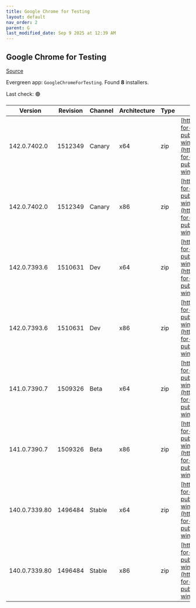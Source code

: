 ```yaml
---
title: Google Chrome for Testing
layout: default
nav_order: 2
parent: G
last_modified_date: Sep 9 2025 at 12:39 AM
---
```


## Google Chrome for Testing

[Source](https://googlechromelabs.github.io/chrome-for-testing/)

Evergreen app: `GoogleChromeForTesting`. Found **8** installers.

Last check: 🟢

| Version       | Revision | Channel | Architecture | Type | URI                                                                                                                                                                                            |
| ------------- | -------- | ------- | ------------ | ---- | ---------------------------------------------------------------------------------------------------------------------------------------------------------------------------------------------- |
| 142.0.7402.0  | 1512349  | Canary  | x64          | zip  | [https://storage.googleapis.com/chrome-for-testing-public/142.0.7402.0/win64/chrome-win64.zip](https://storage.googleapis.com/chrome-for-testing-public/142.0.7402.0/win64/chrome-win64.zip)   |
| 142.0.7402.0  | 1512349  | Canary  | x86          | zip  | [https://storage.googleapis.com/chrome-for-testing-public/142.0.7402.0/win32/chrome-win32.zip](https://storage.googleapis.com/chrome-for-testing-public/142.0.7402.0/win32/chrome-win32.zip)   |
| 142.0.7393.6  | 1510631  | Dev     | x64          | zip  | [https://storage.googleapis.com/chrome-for-testing-public/142.0.7393.6/win64/chrome-win64.zip](https://storage.googleapis.com/chrome-for-testing-public/142.0.7393.6/win64/chrome-win64.zip)   |
| 142.0.7393.6  | 1510631  | Dev     | x86          | zip  | [https://storage.googleapis.com/chrome-for-testing-public/142.0.7393.6/win32/chrome-win32.zip](https://storage.googleapis.com/chrome-for-testing-public/142.0.7393.6/win32/chrome-win32.zip)   |
| 141.0.7390.7  | 1509326  | Beta    | x64          | zip  | [https://storage.googleapis.com/chrome-for-testing-public/141.0.7390.7/win64/chrome-win64.zip](https://storage.googleapis.com/chrome-for-testing-public/141.0.7390.7/win64/chrome-win64.zip)   |
| 141.0.7390.7  | 1509326  | Beta    | x86          | zip  | [https://storage.googleapis.com/chrome-for-testing-public/141.0.7390.7/win32/chrome-win32.zip](https://storage.googleapis.com/chrome-for-testing-public/141.0.7390.7/win32/chrome-win32.zip)   |
| 140.0.7339.80 | 1496484  | Stable  | x64          | zip  | [https://storage.googleapis.com/chrome-for-testing-public/140.0.7339.80/win64/chrome-win64.zip](https://storage.googleapis.com/chrome-for-testing-public/140.0.7339.80/win64/chrome-win64.zip) |
| 140.0.7339.80 | 1496484  | Stable  | x86          | zip  | [https://storage.googleapis.com/chrome-for-testing-public/140.0.7339.80/win32/chrome-win32.zip](https://storage.googleapis.com/chrome-for-testing-public/140.0.7339.80/win32/chrome-win32.zip) |

